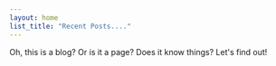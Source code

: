 ```yaml
---
layout: home
list_title: "Recent Posts...."
---
```


Oh, this is a blog? Or is it a page?  Does it know things?  Let's find out!
